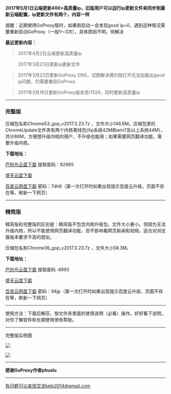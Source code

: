 **2017年5月1日云端更新400+高质量ip，旧版用户可以运行ip更新文件来同步到最新云端配置，ip更新文件有两个，内容一样**

提醒：近期使用GoProxy版时，如果刚启动一会发现good ip=0，遇到这种情况需要重新启动GoProxy（一般1～3次），具体原因不明，待解决


**最近更新内容：**

> 2017年4月2日云端更新高质量ip

> 2017年3月23日更新ip更新文件

> 2017年3月22日更新GoProxy DNS，试图解决偶尔刚打开无法加载出good ip问题，仍需要重启GoProxy

> 2017年3月18日更新GoProxy版本至r1329，同时更新高质量ip


***

### 完整版

压缩包名称Chrome53_gop_v2017.3.23.7z ，文件大小146.6M。压缩包里的ChromeUpdate文件夹有两个内核离线包(Xp系统42M和win7及以上系统44M），共计86M，方便想升级内核的用户，不升级也能用；如果需要网页翻译功能，需要升级内核。

**下载地址：**

[巴别鸟云盘下载](http://www.babel.cc/share.do?s=8760038674563672) 提取密码：82965

[盛天云盘下载](http://pan.stnts.com/s/9isLwiz) 

[百度云网盘下载](http://pan.baidu.com/s/1i5p5iCH) 密码：7dh6（第一次打开时如果出现提示百度云升级，页面不存在等，刷新一下网页）


***
### 精简版

精简版和完整版的区别是：精简版不包含内核升级包，文件大小更小。但因为无法升级内核，所以不能使用网页翻译功能，但不影响看网页新闻和视频，适合对浏览器版本要求不高的朋友。

压缩包名称Chrome36_gop_v2017.3.23.7z ，文件大小58.3M。

**下载地址：**

[巴别鸟云盘下载](http://www.babel.cc/share.do?s=6676993195411605) 提取密码 :4993

[盛天云盘下载](http://pan.stnts.com/s/f6g2ql9)

[百度云网盘下载](http://pan.baidu.com/s/1o8qaVqU) 密码：94jp（第一次打开时如果出现提示百度云升级，页面不存在等，刷新一下网页）

***

使用方法：下载后解压，按文件夹里面的使用说明（必看）操作。好好看下说明，对你了解软件和长期使用很有帮助。

***
完整版实例图

![](https://raw.githubusercontent.com/Alvin9999/pac2/master/goagent综合版使用1.png)

![](https://raw.githubusercontent.com/Alvin9999/pac2/master/GOP1.png)

***

**感谢GoProxy作者phuslu**

***

有问题可以来信交流kebi2014@gmail.com